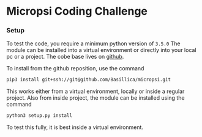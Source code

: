 # Micropsi Coding Challenge

### Setup
To test the code, you require a minimum python version of `3.5.0`
The module can be installed into a virtual environment or directly into your local pc or a project. The cobe base lives on [github](https://github.com/Basillica/micropsi).

To install from the github reposition, use the command
```bash
pip3 install git+ssh://git@github.com/Basillica/micropsi.git
```
This works either from a virtual environment, locally or inside a regular project.
Also from inside project, the module can be installed using the command
```bash
python3 setup.py install
```
To test this fully, it is best inside a virtual environment.